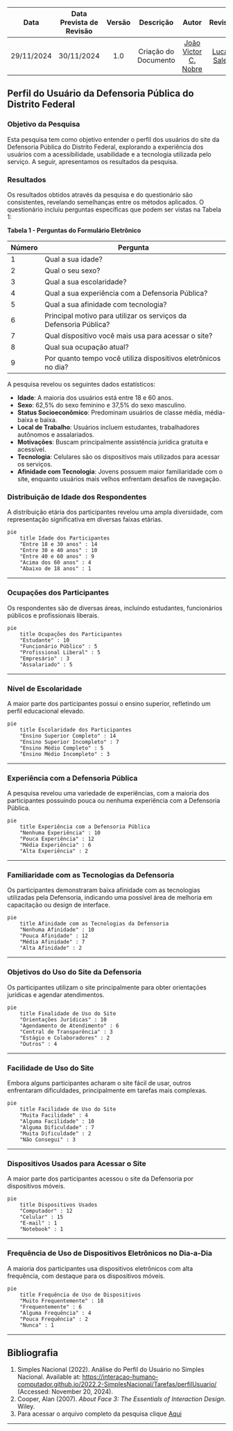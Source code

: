 |    Data    | Data Prevista de Revisão | Versão |      Descrição       |                    Autor                    |                     Revisor                      |
| :--------: | :----------------------: | :----: | :------------------: | :-----------------------------------------: | :----------------------------------------------: |
| 29/11/2024 |        30/11/2024        |  1.0   | Criação do Documento | [João Victor C. Nobre](https://github.com/Gam13) | [Lucas Sales](https://github.com/Lux-Sales)  |

## **Perfil do Usuário da Defensoria Pública do Distrito Federal**


### **Objetivo da Pesquisa**
Esta pesquisa tem como objetivo entender o perfil dos usuários do site da Defensoria Pública do Distrito Federal, explorando a experiência dos usuários com a acessibilidade, usabilidade e a tecnologia utilizada pelo serviço. A seguir, apresentamos os resultados da pesquisa.

### **Resultados**

Os resultados obtidos através da pesquisa e do questionário são consistentes, revelando semelhanças entre os métodos aplicados. O questionário incluiu perguntas específicas que podem ser vistas na Tabela 1:

**Tabela 1 - Perguntas do Formulário Eletrônico**

| Número | Pergunta                                    |
|--------|--------------------------------------------|
| 1      | Qual a sua idade?                          |
| 2      | Qual o seu sexo?                           |
| 3      | Qual a sua escolaridade?                   |
| 4      | Qual a sua experiência com a Defensoria Pública? |
| 5      | Qual a sua afinidade com tecnologia?       |
| 6      | Principal motivo para utilizar os serviços da Defensoria Pública? |
| 7      | Qual dispositivo você mais usa para acessar o site? |
| 8      | Qual sua ocupação atual?                   |
| 9     | Por quanto tempo você utiliza dispositivos eletrônicos no dia? |

A pesquisa revelou os seguintes dados estatísticos:  

- **Idade**: A maioria dos usuários está entre 18 e 60 anos.  
- **Sexo**: 62,5% do sexo feminino e 37,5% do sexo masculino.  
- **Status Socioeconômico**: Predominam usuários de classe média, média-baixa e baixa.  
- **Local de Trabalho**: Usuários incluem estudantes, trabalhadores autônomos e assalariados.  
- **Motivações**: Buscam principalmente assistência jurídica gratuita e acessível.  
- **Tecnologia**: Celulares são os dispositivos mais utilizados para acessar os serviços.  
- **Afinidade com Tecnologia**: Jovens possuem maior familiaridade com o site, enquanto usuários mais velhos enfrentam desafios de navegação.  


### **Distribuição de Idade dos Respondentes**
A distribuição etária dos participantes revelou uma ampla diversidade, com representação significativa em diversas faixas etárias.

```mermaid
pie
    title Idade dos Participantes
    "Entre 18 e 30 anos" : 14
    "Entre 30 e 40 anos" : 10
    "Entre 40 e 60 anos" : 9
    "Acima dos 60 anos" : 4
    "Abaixo de 18 anos" : 1
```

---

### **Ocupações dos Participantes**
Os respondentes são de diversas áreas, incluindo estudantes, funcionários públicos e profissionais liberais.

```mermaid
pie
    title Ocupações dos Participantes
    "Estudante" : 10
    "Funcionário Público" : 5
    "Profissional Liberal" : 5
    "Empresário" : 3
    "Assalariado" : 5
```

---

### **Nível de Escolaridade**
A maior parte dos participantes possui o ensino superior, refletindo um perfil educacional elevado.

```mermaid
pie
    title Escolaridade dos Participantes
    "Ensino Superior Completo" : 14
    "Ensino Superior Incompleto" : 7
    "Ensino Médio Completo" : 5
    "Ensino Médio Incompleto" : 3
```

---

### **Experiência com a Defensoria Pública**
A pesquisa revelou uma variedade de experiências, com a maioria dos participantes possuindo pouca ou nenhuma experiência com a Defensoria Pública.

```mermaid
pie
    title Experiência com a Defensoria Pública
    "Nenhuma Experiência" : 10
    "Pouca Experiência" : 12
    "Média Experiência" : 6
    "Alta Experiência" : 2
```

---

### **Familiaridade com as Tecnologias da Defensoria**
Os participantes demonstraram baixa afinidade com as tecnologias utilizadas pela Defensoria, indicando uma possível área de melhoria em capacitação ou design de interface.

```mermaid
pie
    title Afinidade com as Tecnologias da Defensoria
    "Nenhuma Afinidade" : 10
    "Pouca Afinidade" : 12
    "Média Afinidade" : 7
    "Alta Afinidade" : 2
```

---

### **Objetivos do Uso do Site da Defensoria**
Os participantes utilizam o site principalmente para obter orientações jurídicas e agendar atendimentos.

```mermaid
pie
    title Finalidade de Uso do Site
    "Orientações Jurídicas" : 10
    "Agendamento de Atendimento" : 6
    "Central de Transparência" : 3
    "Estágio e Colaboradores" : 2
    "Outros" : 4
```

---

### **Facilidade de Uso do Site**
Embora alguns participantes acharam o site fácil de usar, outros enfrentaram dificuldades, principalmente em tarefas mais complexas.

```mermaid
pie
    title Facilidade de Uso do Site
    "Muita Facilidade" : 4
    "Alguma Facilidade" : 10
    "Alguma Dificuldade" : 7
    "Muita Dificuldade" : 2
    "Não Consegui" : 3
```

---

### **Dispositivos Usados para Acessar o Site**
A maior parte dos participantes acessou o site da Defensoria por dispositivos móveis.

```mermaid
pie
    title Dispositivos Usados
    "Computador" : 12
    "Celular" : 15
    "E-mail" : 1
    "Notebook" : 1
```

---

### **Frequência de Uso de Dispositivos Eletrônicos no Dia-a-Dia**
A maioria dos participantes usa dispositivos eletrônicos com alta frequência, com destaque para os dispositivos móveis.

```mermaid
pie
    title Frequência de Uso de Dispositivos
    "Muito Frequentemente" : 18
    "Frequentemente" : 6
    "Alguma Frequência" : 4
    "Pouca Frequência" : 2
    "Nunca" : 1
```


---

## **Bibliografia**
1. Simples Nacional (2022). Análise do Perfil do Usuário no Simples Nacional. Available at: https://interacao-humano-computador.github.io/2022.2-SimplesNacional/Tarefas/perfilUsuario/ (Accessed: November 20, 2024).
2. Cooper, Alan (2007). *About Face 3: The Essentials of Interaction Design*. Wiley.
3. Para acessar o arquivo completo da pesquisa clique [Aqui](https://docs.google.com/spreadsheets/d/1KDgxU9_wGdF_8FLalW0q-q1cQnLMDoOinu09ILayQg0/edit?usp=sharing)
---
